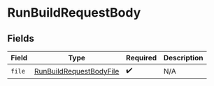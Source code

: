 # RunBuildRequestBody


## Fields

| Field                                                                         | Type                                                                          | Required                                                                      | Description                                                                   |
| ----------------------------------------------------------------------------- | ----------------------------------------------------------------------------- | ----------------------------------------------------------------------------- | ----------------------------------------------------------------------------- |
| `file`                                                                        | [RunBuildRequestBodyFile](../../models/operations/runbuildrequestbodyfile.md) | :heavy_check_mark:                                                            | N/A                                                                           |
